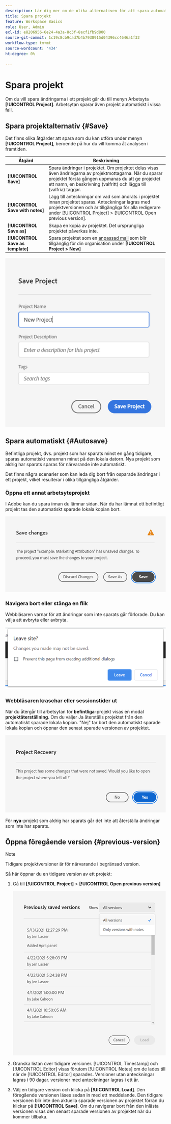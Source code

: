 ```yaml
---
description: Lär dig mer om de olika alternativen för att spara automatiskt, spara som, spara som mall och öppna tidigare versioner.
title: Spara projekt
feature: Workspace Basics
role: User, Admin
exl-id: e8206956-6e24-4a3a-8c3f-8acf1fb9d800
source-git-commit: 1c19c8cb9cad7b4b7938915d04396cc4646a1f32
workflow-type: tm+mt
source-wordcount: '434'
ht-degree: 0%

---
```


# Spara projekt

Om du vill spara ändringarna i ett projekt går du till menyn Arbetsyta **[!UICONTROL Project]**. Arbetsytan sparar även projekt automatiskt i vissa fall.

## Spara projektalternativ {#Save}

Det finns olika åtgärder att spara som du kan utföra under menyn **[!UICONTROL Project]**, beroende på hur du vill komma åt analysen i framtiden.

| Åtgärd | Beskrivning |
|---|---|
| **[!UICONTROL Save]** | Spara ändringar i projektet. Om projektet delas visas även ändringarna av projektmottagarna. När du sparar projektet första gången uppmanas du att ge projektet ett namn, en beskrivning (valfritt) och lägga till (valfria) taggar. |
| **[!UICONTROL Save with notes]** | Lägg till anteckningar om vad som ändrats i projektet innan projektet sparas. Anteckningar lagras med projektversionen och är tillgängliga för alla redigerare under [!UICONTROL Project] > [!UICONTROL Open previous version]. |
| **[!UICONTROL Save as]** | Skapa en kopia av projektet. Det ursprungliga projektet påverkas inte. |
| **[!UICONTROL Save as template]** | Spara projektet som en [anpassad mall](https://experienceleague.adobe.com/docs/analytics/analyze/analysis-workspace/build-workspace-project/starter-projects.html) som blir tillgänglig för din organisation under **[!UICONTROL Project > New]** |

![](assets/save-project.png)

## Spara automatiskt {#Autosave}

Befintliga projekt, dvs. projekt som har sparats minst en gång tidigare, sparas automatiskt varannan minut på den lokala datorn. Nya projekt som aldrig har sparats sparas för närvarande inte automatiskt.

Det finns några scenarier som kan leda dig bort från osparade ändringar i ett projekt, vilket resulterar i olika tillgängliga åtgärder.

### Öppna ett annat arbetsyteprojekt

I Adobe kan du spara innan du lämnar sidan. När du har lämnat ett befintligt projekt tas den automatiskt sparade lokala kopian bort.

![](assets/existing-save.png)

### Navigera bort eller stänga en flik

Webbläsaren varnar för att ändringar som inte sparats går förlorade. Du kan välja att avbryta eller avbryta.

![](assets/browser-image.png)

### Webbläsaren kraschar eller sessionstider ut

När du återgår till arbetsytan för **befintliga**-projekt visas en modal **projektåterställning**. Om du väljer Ja återställs projektet från den automatiskt sparade lokala kopian. &quot;Nej&quot; tar bort den automatiskt sparade lokala kopian och öppnar den senast sparade versionen av projektet.

![](assets/project-recovery.png)

För **nya**-projekt som aldrig har sparats går det inte att återställa ändringar som inte har sparats.

## Öppna föregående version {#previous-version}

>[!NOTE]
>
>Tidigare projektversioner är för närvarande i begränsad version.

Så här öppnar du en tidigare version av ett projekt:

1. Gå till **[!UICONTROL Project]** > **[!UICONTROL Open previous version]**

   ![](assets/previous-versions.png)

1. Granska listan över tidigare versioner.
   [!UICONTROL Timestamp] och  [!UICONTROL Editor] visas förutom  [!UICONTROL Notes] om de lades till när de  [!UICONTROL Editor] sparades. Versioner utan anteckningar lagras i 90 dagar. versioner med anteckningar lagras i ett år.
1. Välj en tidigare version och klicka på **[!UICONTROL Load]**.
Den föregående versionen läses sedan in med ett meddelande. Den tidigare versionen blir inte den aktuella sparade versionen av projektet förrän du klickar på **[!UICONTROL Save]**. Om du navigerar bort från den inlästa versionen visas den senast sparade versionen av projektet när du kommer tillbaka.
